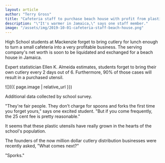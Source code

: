 ```yaml
---
layout: article
author: "Terry Gross"
title: "Cafeteria staff to purchase beach house with profit from plastic utensils"
description: "\"It's warmer in Jamaica,\" says one staff member."
image: "/assets/img/2019-10-01-cafeteria-staff-beach-house.png"
---
```


High School students at Mackenzie forget to bring cutlery for lunch enough to turn a small cafeteria into a very profitable business. The serving company's net worth is soon to be liquidated and exchanged for a beach house in Jamaica.

Expert statistician Ellen K. Almeida estimates, students forget to bring their own cutlery every 2 days out of 6. Furthermore, 90% of those cases will result in a purchased utensil.

![]({{ page.image | relative_url }})

Additional data collected by school survey.

"They're fair people. They don’t charge for spoons and forks the first time you forget yours," says one excited student. "But if you come frequently, the 25 cent fee is pretty reasonable."

It seems that these plastic utensils have really grown in the hearts of the school's population.

The founders of the now million dollar cutlery distribution businesses were recently asked, "What comes next?"

"Sporks."
